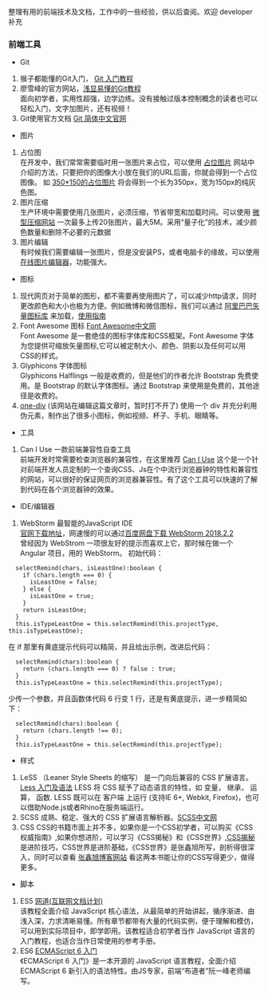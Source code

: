 整理有用的前端技术及文档，工作中的一些经验，供以后查阅。欢迎 developer 补充
### 前端工具
- Git
1. 猴子都能懂的Git入门， [Git 入门教程](https://backlog.com/git-tutorial/cn/intro/intro1_1.html)
1. 廖雪峰的官方网站，[浅显易懂的Git教程](https://www.liaoxuefeng.com/wiki/0013739516305929606dd18361248578c67b8067c8c017b000)  
面向初学者，实用性超强，边学边练。没有接触过版本控制概念的读者也可以轻松入门，文字加图片，还有视频！
2. Git使用官方文档 [Git 简体中文官网](https://git-scm.com/book/zh/v2)
- 图片
1. 占位图  
在开发中，我们常常需要临时用一张图片来占位，可以使用 [占位图片](https://placeholder.com/) 网站中介绍的方法，只要把你的图像大小放在我们的URL后面，你就会得到一个占位图像。  如 [350*150的占位图片](https://via.placeholder.com/350x150) 将会得到一个长为350px，宽为150px的纯灰色图。  
2. 图片压缩  
生产环境中需要使用几张图片，必须压缩，节省带宽和加载时间。可以使用 [微型压缩网站](https://tinypng.com/ ) 一次最多上传20张图片，最大5M。采用“量子化”的技术，减少颜色数量和删除不必要的元数据
3. 图片编辑  
有时候我们需要编辑一张图片，但是没安装PS，或者电脑卡的缘故，可以使用 [在线图片编辑器](http://www.uupoop.com/)，功能强大。
- 图标
1. 现代网页对于简单的图形，都不需要再使用图片了，可以减少http请求，同时更改颜色和大小也极为方便。例如微博和微信图标，我们可以通过 [阿里巴巴矢量图标库](http://iconfont.cn/) 来加载，[使用指南](http://iconfont.cn/help/index?spm=a313x.7781069.1998910419.12)
2. Font Awesome 图标 [Font Awesome中文网](http://www.fontawesome.com.cn/)  
Font Awesome 是一套绝佳的图标字体库和CSS框架。Font Awesome 字体为您提供可缩放矢量图标,它可以被定制大小、颜色、阴影以及任何可以用CSS的样式。
3. Glyphicons 字体图标  
Glyphicons Halflings 一般是收费的，但是他们的作者允许 Bootstrap 免费使用。是 Bootstrap 的默认字体图标。通过 Bootstrap 来使用是免费的，其他途径是收费的。
4. [one-div](http://www.one-div.com/) (该网站在编辑这篇文章时，暂时打不开了) 使用一个 div 并充分利用伪元素，制作出了很多小图标，例如视频、杯子、手机、眼睛等。
- 工具
1. Can I Use 一款前端兼容性自查工具  
 前端开发时常需要检查浏览器的兼容性，在这里推荐 [Can I Use](https://caniuse.com/) 这个是一个针对前端开发人员定制的一个查询CSS、Js在个中流行浏览器钟的特性和兼容性的网站，可以很好的保证网页的浏览器兼容性。有了这个工具可以快速的了解到代码在各个浏览器钟的效果。
- IDE/编辑器
1. WebStorm 最智能的JavaScript IDE  
[官网下载地址](http://www.jetbrains.com/webstorm/download)，网速慢的可以通过[百度网盘下载 WebStorm 2018.2.2](https://pan.baidu.com/s/1GH4Id-RpRx5sMjjgMnIt_g)  
曾经因为 WebStrom 一项很友好的提示而喜欢上它，那时候在做一个 Angular 项目，用的 WebStorm。
初始代码：
```
  selectRemind(chars, isLeastOne):boolean {
    if (chars.length === 0) {
      isLeastOne = false;
    } else {
      isLeastOne = true;
    }
    return isLeastOne;
  }
  this.isTypeLeastOne = this.selectRemind(this.projectType, this.isTypeLeastOne);
```
在 if 那里有黄底提示代码可以精简，并且给出示例，改进后代码：
```
  selectRemind(chars):boolean {
    return (chars.length === 0) ? false : true;
  }
  this.isTypeLeastOne = this.selectRemind(this.projectType);
```
少传一个参数，并且函数体代码 6 行变 1 行，还是有黄底提示，进一步精简如下：
```
  selectRemind(chars):boolean {
    return (chars.length !== 0);
  }
  this.isTypeLeastOne = this.selectRemind(this.projectType);
```
- 样式
1. LeSS （Leaner Style Sheets 的缩写） 是一门向后兼容的 CSS 扩展语言。[Less 入门及语法](http://www.bootcss.com/p/lesscss/) LESS 将 CSS 赋予了动态语言的特性，如 变量， 继承， 运算， 函数. LESS 既可以在 客户端 上运行 (支持IE 6+, Webkit, Firefox)，也可以借助Node.js或者Rhino在服务端运行。
2. SCSS 成熟、稳定、强大的 CSS 扩展语言解析器。[SCSS中文网](https://www.sass.hk/)
3. CSS CSS的书籍市面上并不多，如果你是一个CSS初学者，可以购买《CSS权威指南》,如果你想进阶，可以学习《CSS揭秘》和《CSS世界》,[CSS揭秘](http://book.cssmagic.net/)是进阶技巧，CSS世界是进阶基础，《CSS世界》是张鑫旭所写，剖析得很深入，同时可以查看 [张鑫旭博客网站](https://www.zhangxinxu.com/) 看这两本书能让你的CSS写得更少，做得更多。
- 脚本
1. ES5 [网道(互联网文档计划)](https://wangdoc.com/javascript/)  
该教程全面介绍 JavaScript 核心语法，从最简单的开始讲起，循序渐进、由浅入深，力求清晰易懂。所有章节都带有大量的代码实例，便于理解和模仿，可以用到实际项目中，即学即用。该教程适合初学者当作 JavaScript 语言的入门教程，也适合当作日常使用的参考手册。
2. ES6 [ECMAScript 6 入门](http://es6.ruanyifeng.com/)   
《ECMAScript 6 入门》是一本开源的 JavaScript 语言教程，全面介绍 ECMAScript 6 新引入的语法特性。由JS专家，前端“布道者”阮一峰老师编写。

